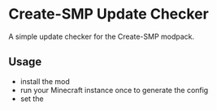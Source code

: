# Create-SMP Update Checker

A simple update checker for the Create-SMP modpack.

## Usage

- install the mod
- run your Minecraft instance once to generate the config
- set the 